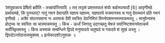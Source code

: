 

  
1शंयुवाकाय प्रेषितो ब्रवीति - तच्छंयोरित्यादि ॥ तत् तादृशं प्रशस्तफलं शंयोः बार्हस्पत्यादौ [देः] आवृणीमहे प्रार्थयामहे, किं पुनस्तत्? गातुं गमनं देवान्प्रति यज्ञाय यज्ञस्य, यज्ञपतये यजमानस्य च गातुं देवस्थानं प्रति गमनं वृणीमहे । अत्रैवं संपत्स्यमाना नः अस्माकं दैवी स्वस्तिः देवनिमित्तं विघ्नोपशमनमस्माकमस्तु । मानुषेभ्यश्च होतृभ्यः या स्वस्तिः सा चास्माकमस्तु । किंच - ऊर्ध्वं जिगातु उद्गच्छतु भेषजं सर्वानिष्टशमनमेतत्कर्म सर्वोच्छ्रितमस्तु । किंच अस्माकं सम्बन्धिने द्विपदे मनुष्यादये चतुष्पदे च गवादये शं सुखं अस्तु । द्विपदोऽन्तोदात्तत्वमुक्तम् ॥
इत्येकादशोऽनुवाकः ॥  
